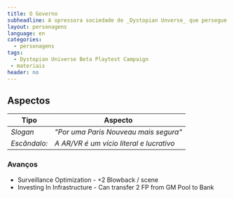 ```yaml
---
title: O Governo
subheadline: A opressora sociedade de _Dystopian Unverse_ que persegue a Resistência
layout: personagens
language: en
categories:
  - personagens
tags:
  - Dystopian Universe Beta Playtest Campaign
 - materiais
header: no
---
```


## Aspectos

| **Tipo** |  **Aspecto** |
|-|-|
| *Slogan*     | _"Por uma Paris Nouveau mais segura"_ |
| *Escândalo:* | _A AR/VR é um vício literal e lucrativo_ |

### Avanços 

+ Surveillance Optimization -  +2 Blowback / scene
+ Investing In Infrastructure - Can transfer 2 FP from GM Pool to Bank
